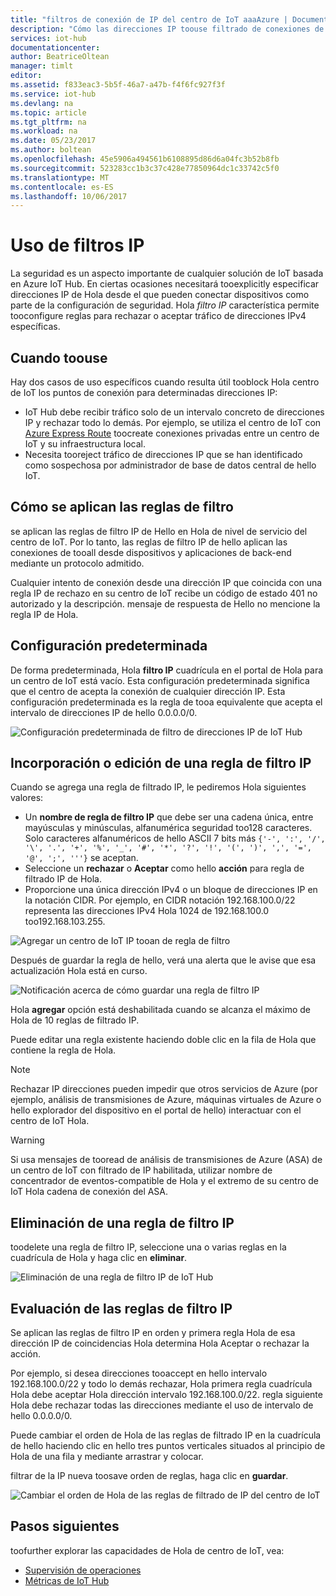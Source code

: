 ```yaml
---
title: "filtros de conexión de IP del centro de IoT aaaAzure | Documentos de Microsoft"
description: "Cómo las direcciones IP toouse filtrado de conexiones de tooblock de IP específica para tooyour centro de IoT de Azure. Puede bloquear conexiones de direcciones IP concretas o de intervalos."
services: iot-hub
documentationcenter: 
author: BeatriceOltean
manager: timlt
editor: 
ms.assetid: f833eac3-5b5f-46a7-a47b-f4f6fc927f3f
ms.service: iot-hub
ms.devlang: na
ms.topic: article
ms.tgt_pltfrm: na
ms.workload: na
ms.date: 05/23/2017
ms.author: boltean
ms.openlocfilehash: 45e5906a494561b6108895d86d6a04fc3b52b8fb
ms.sourcegitcommit: 523283cc1b3c37c428e77850964dc1c33742c5f0
ms.translationtype: MT
ms.contentlocale: es-ES
ms.lasthandoff: 10/06/2017
---
```

# <a name="use-ip-filters"></a>Uso de filtros IP

La seguridad es un aspecto importante de cualquier solución de IoT basada en Azure IoT Hub. En ciertas ocasiones necesitará tooexplicitly especificar direcciones IP de Hola desde el que pueden conectar dispositivos como parte de la configuración de seguridad. Hola _filtro IP_ característica permite tooconfigure reglas para rechazar o aceptar tráfico de direcciones IPv4 específicas.

## <a name="when-toouse"></a>Cuando toouse

Hay dos casos de uso específicos cuando resulta útil tooblock Hola centro de IoT los puntos de conexión para determinadas direcciones IP:

- IoT Hub debe recibir tráfico solo de un intervalo concreto de direcciones IP y rechazar todo lo demás. Por ejemplo, se utiliza el centro de IoT con [Azure Express Route] toocreate conexiones privadas entre un centro de IoT y su infraestructura local.
- Necesita tooreject tráfico de direcciones IP que se han identificado como sospechosa por administrador de base de datos central de hello IoT.

## <a name="how-filter-rules-are-applied"></a>Cómo se aplican las reglas de filtro

se aplican las reglas de filtro IP de Hello en Hola de nivel de servicio del centro de IoT. Por lo tanto, las reglas de filtro IP de hello aplican las conexiones de tooall desde dispositivos y aplicaciones de back-end mediante un protocolo admitido.

Cualquier intento de conexión desde una dirección IP que coincida con una regla IP de rechazo en su centro de IoT recibe un código de estado 401 no autorizado y la descripción. mensaje de respuesta de Hello no mencione la regla IP de Hola.

## <a name="default-setting"></a>Configuración predeterminada

De forma predeterminada, Hola **filtro IP** cuadrícula en el portal de Hola para un centro de IoT está vacío. Esta configuración predeterminada significa que el centro de acepta la conexión de cualquier dirección IP. Esta configuración predeterminada es la regla de tooa equivalente que acepta el intervalo de direcciones IP de hello 0.0.0.0/0.

![Configuración predeterminada de filtro de direcciones IP de IoT Hub][img-ip-filter-default]

## <a name="add-or-edit-an-ip-filter-rule"></a>Incorporación o edición de una regla de filtro IP

Cuando se agrega una regla de filtrado IP, le pediremos Hola siguientes valores:

- Un **nombre de regla de filtro IP** que debe ser una cadena única, entre mayúsculas y minúsculas, alfanumérica seguridad too128 caracteres. Solo caracteres alfanuméricos de hello ASCII 7 bits más `{'-', ':', '/', '\', '.', '+', '%', '_', '#', '*', '?', '!', '(', ')', ',', '=', '@', ';', '''}` se aceptan.
- Seleccione un **rechazar** o **Aceptar** como hello **acción** para regla de filtrado IP de Hola.
- Proporcione una única dirección IPv4 o un bloque de direcciones IP en la notación CIDR. Por ejemplo, en CIDR notación 192.168.100.0/22 representa las direcciones IPv4 Hola 1024 de 192.168.100.0 too192.168.103.255.

![Agregar un centro de IoT IP tooan de regla de filtro][img-ip-filter-add-rule]

Después de guardar la regla de hello, verá una alerta que le avise que esa actualización Hola está en curso.

![Notificación acerca de cómo guardar una regla de filtro IP][img-ip-filter-save-new-rule]

Hola **agregar** opción está deshabilitada cuando se alcanza el máximo de Hola de 10 reglas de filtrado IP.

Puede editar una regla existente haciendo doble clic en la fila de Hola que contiene la regla de Hola.

> [!NOTE]
> Rechazar IP direcciones pueden impedir que otros servicios de Azure (por ejemplo, análisis de transmisiones de Azure, máquinas virtuales de Azure o hello explorador del dispositivo en el portal de hello) interactuar con el centro de IoT Hola.

> [!WARNING]
> Si usa mensajes de tooread de análisis de transmisiones de Azure (ASA) de un centro de IoT con filtrado de IP habilitada, utilizar nombre de concentrador de eventos-compatible de Hola y el extremo de su centro de IoT Hola cadena de conexión del ASA.

## <a name="delete-an-ip-filter-rule"></a>Eliminación de una regla de filtro IP

toodelete una regla de filtro IP, seleccione una o varias reglas en la cuadrícula de Hola y haga clic en **eliminar**.

![Eliminación de una regla de filtro IP de IoT Hub][img-ip-filter-delete-rule]

## <a name="ip-filter-rule-evaluation"></a>Evaluación de las reglas de filtro IP

Se aplican las reglas de filtro IP en orden y primera regla Hola de esa dirección IP de coincidencias Hola determina Hola Aceptar o rechazar la acción.

Por ejemplo, si desea direcciones tooaccept en hello intervalo 192.168.100.0/22 y todo lo demás rechazar, Hola primera regla cuadrícula Hola debe aceptar Hola dirección intervalo 192.168.100.0/22. regla siguiente Hola debe rechazar todas las direcciones mediante el uso de intervalo de hello 0.0.0.0/0.

Puede cambiar el orden de Hola de las reglas de filtrado IP en la cuadrícula de hello haciendo clic en hello tres puntos verticales situados al principio de Hola de una fila y mediante arrastrar y colocar.

filtrar de la IP nueva toosave orden de reglas, haga clic en **guardar**.

![Cambiar el orden de Hola de las reglas de filtrado de IP del centro de IoT][img-ip-filter-rule-order]

## <a name="next-steps"></a>Pasos siguientes

toofurther explorar las capacidades de Hola de centro de IoT, vea:

- [Supervisión de operaciones][lnk-monitor]
- [Métricas de IoT Hub][lnk-metrics]

<!-- Images -->
[img-ip-filter-default]: ./media/iot-hub-ip-filtering/ip-filter-default.png
[img-ip-filter-add-rule]: ./media/iot-hub-ip-filtering/ip-filter-add-rule.png
[img-ip-filter-save-new-rule]: ./media/iot-hub-ip-filtering/ip-filter-save-new-rule.png
[img-ip-filter-delete-rule]: ./media/iot-hub-ip-filtering/ip-filter-delete-rule.png
[img-ip-filter-rule-order]: ./media/iot-hub-ip-filtering/ip-filter-rule-order.png


<!-- Links -->

[IoT Hub developer guide]: iot-hub-devguide.md
[Azure Express Route]:  https://azure.microsoft.com/en-us/documentation/articles/expressroute-faqs/#supported-services

[lnk-monitor]: iot-hub-operations-monitoring.md
[lnk-metrics]: iot-hub-metrics.md